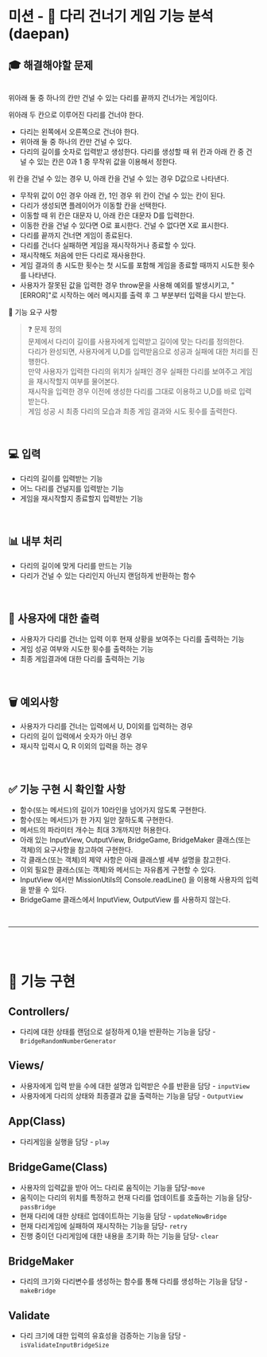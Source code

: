 # 미션 - 🦵 다리 건너기 게임 기능 분석 (daepan)
## 🎓 해결해야할 문제 
</br>
위아래 둘 중 하나의 칸만 건널 수 있는 다리를 끝까지 건너가는 게임이다.

위아래 두 칸으로 이루어진 다리를 건너야 한다.
* 다리는 왼쪽에서 오른쪽으로 건너야 한다.
* 위아래 둘 중 하나의 칸만 건널 수 있다.
* 다리의 길이를 숫자로 입력받고 생성한다.
다리를 생성할 때 위 칸과 아래 칸 중 건널 수 있는 칸은 0과 1 중 무작위 값을 이용해서 정한다.

위 칸을 건널 수 있는 경우 U, 아래 칸을 건널 수 있는 경우 D값으로 나타낸다.
* 무작위 값이 0인 경우 아래 칸, 1인 경우 위 칸이 건널 수 있는 칸이 된다.
* 다리가 생성되면 플레이어가 이동할 칸을 선택한다.
* 이동할 때 위 칸은 대문자 U, 아래 칸은 대문자 D를 입력한다.
* 이동한 칸을 건널 수 있다면 O로 표시한다. 건널 수 없다면 X로 표시한다.
* 다리를 끝까지 건너면 게임이 종료된다.
* 다리를 건너다 실패하면 게임을 재시작하거나 종료할 수 있다.
* 재시작해도 처음에 만든 다리로 재사용한다.
* 게임 결과의 총 시도한 횟수는 첫 시도를 포함해 게임을 종료할 때까지 시도한 횟수를 나타낸다.
* 사용자가 잘못된 값을 입력한 경우 throw문을 사용해 예외를 발생시키고, "[ERROR]"로 시작하는 에러 메시지를 출력 후 그 부분부터 입력을 다시 받는다.


🚀 기능 요구 사항

> ❓ 문제 정의 </br>
> 문제에서 다리이 길이를 사용자에게 입력받고 길이에 맞는 다리를 정의한다.</br>
> 다리가 완성되면, 사용자에게 U,D를 입력받음으로 성공과 실패에 대한 처리를 진행한다.</br>
> 만약 사용자가 입력한 다리의 위치가 실패인 경우 실패한 다리를 보여주고 게임을 재시작할지 여부를 물어본다.</br>
> 재시작을 입력한 경우 이전에 생성한 다리를 그대로 이용하고 U,D를 바로 입력 받는다. </br>
> 게임 성공 시 최종 다리의 모습과 최종 게임 결과와 시도 횟수를 출력한다.  

</br>

## 💻  입력

* 다리의 길이를 입력받는 기능 
* 어느 다리를 건널지를 입력받는 기능
* 게임을 재시작할지 종료할지 입력받는 기능

 </br>

## 📊 내부 처리
* 다리의 길이에 맞게 다리를 만드는 기능
* 다리가 건널 수 있는 다리인지 아닌지 랜덤하게 반환하는 함수

</br>

## 👨 사용자에 대한 출력
* 사용자가 다리를 건너는 입력 이후 현재 상황을 보여주는 다리를 출력하는 기능
* 게임 성공 여부와 시도한 횟수를 출력하는 기능
* 최종 게임결과에 대한 다리를 출력하는 기능

</br>

## 🗑 예외사항
* 사용자가 다리를 건너는 입력에서 U, D이외를 입력하는 경우
* 다리의 길이 입력에서 숫자가 아닌 경우
* 재시작 입력시 Q, R 이외의 입력을 하는 경우

</br>

## ✅ 기능 구현 시 확인할 사항
* 함수(또는 메서드)의 길이가 10라인을 넘어가지 않도록 구현한다.
* 함수(또는 메서드)가 한 가지 일만 잘하도록 구현한다.
* 메서드의 파라미터 개수는 최대 3개까지만 허용한다.
* 아래 있는 InputView, OutputView, BridgeGame, BridgeMaker 클래스(또는 객체)의 요구사항을 참고하여 구현한다.
* 각 클래스(또는 객체)의 제약 사항은 아래 클래스별 세부 설명을 참고한다.
* 이외 필요한 클래스(또는 객체)와 메서드는 자유롭게 구현할 수 있다.
* InputView 에서만 MissionUtils의 Console.readLine() 을 이용해 사용자의 입력을 받을 수 있다.
* BridgeGame 클래스에서 InputView, OutputView 를 사용하지 않는다.

</br>


---
</br>
</br>

# 📌 기능 구현

## Controllers/
  * 다리에 대한 상태를 랜덤으로 설정하게 0,1을 반환하는 기능을 담당 - `BridgeRandomNumberGenerator`

## Views/
  * 사용자에게 입력 받을 수에 대한 설명과 입력받은 수를 반환을 담당 - `inputView`
  * 사용자에게 다리의 상태와 최종결과 값을 출력하는 기능을 담당 - `OutputView`

## App(Class)
  * 다리게임을 실행을 담당 - `play`

## BridgeGame(Class)
  * 사용자의 입력값을 받아 어느 다리로 움직이는 기능을 담당-`move`
  * 움직이는 다리의 위치를 특정하고 현재 다리를 업데이트를 호출하는 기능을 담당- `passBridge`
  * 현재 다리에 대한 상태르 업데이트하는 기능을 담당 - `updateNowBridge`
  * 현재 다리게임에 실패하여 재시작하는 기능을 담당- `retry`
  * 진행 중이던 다리게임에 대한 내용을 초기화 하는 기능을 담당- `clear`

## BridgeMaker
  * 다리의 크기와 다리변수를 생성하는 함수를 통해 다리를 생성하는 기능을 담당 -`makeBridge`
## Validate
  * 다리 크기에 대한 입력의 유효성을 검증하는 기능을 담당 -`isValidateInputBridgeSize`

